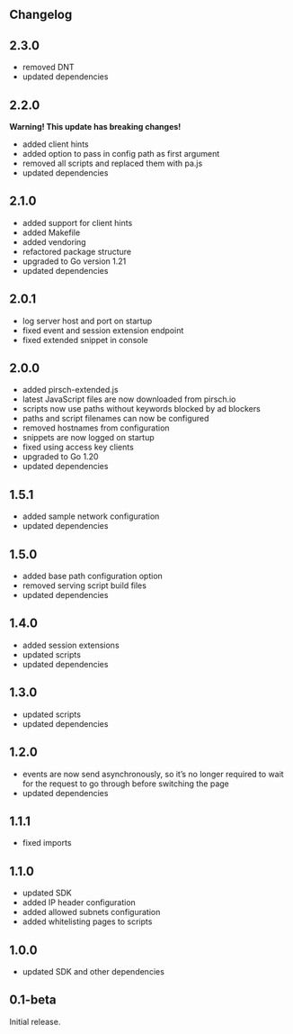 ## Changelog

## 2.3.0

* removed DNT
* updated dependencies

## 2.2.0

**Warning! This update has breaking changes!**

* added client hints
* added option to pass in config path as first argument
* removed all scripts and replaced them with pa.js
* updated dependencies

## 2.1.0

* added support for client hints
* added Makefile
* added vendoring
* refactored package structure
* upgraded to Go version 1.21
* updated dependencies

## 2.0.1

* log server host and port on startup
* fixed event and session extension endpoint
* fixed extended snippet in console

## 2.0.0

* added pirsch-extended.js
* latest JavaScript files are now downloaded from pirsch.io
* scripts now use paths without keywords blocked by ad blockers
* paths and script filenames can now be configured
* removed hostnames from configuration
* snippets are now logged on startup
* fixed using access key clients
* upgraded to Go 1.20
* updated dependencies

## 1.5.1

* added sample network configuration
* updated dependencies

## 1.5.0

* added base path configuration option
* removed serving script build files
* updated dependencies

## 1.4.0

* added session extensions
* updated scripts
* updated dependencies

## 1.3.0

* updated scripts
* updated dependencies

## 1.2.0

* events are now send asynchronously, so it’s no longer required to wait for the request to go through before switching the page
* updated dependencies

## 1.1.1

* fixed imports

## 1.1.0

* updated SDK
* added IP header configuration
* added allowed subnets configuration
* added whitelisting pages to scripts

## 1.0.0

* updated SDK and other dependencies

## 0.1-beta

Initial release.
